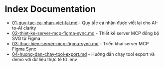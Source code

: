 # Index Documentation

- [01-quy-tac-ca-nhan-viet-lai.md](01-quy-tac-ca-nhan-viet-lai.md) - Quy tắc cá nhân được viết lại cho AI-to-AI clarity
- [02-thiet-ke-server-mcp-figma-sync.md](02-thiet-ke-server-mcp-figma-sync.md) - Thiết kế server MCP đồng bộ SVG từ Figma
- [03-thuc-hien-server-mcp-figma-sync.md](03-thuc-hien-server-mcp-figma-sync.md) - Triển khai server MCP Figma Sync
- [04-huong-dan-chay-tool-export.md](04-huong-dan-chay-tool-export.md) - Hướng dẫn chạy tool export và demo với dữ liệu thực tế từ .env